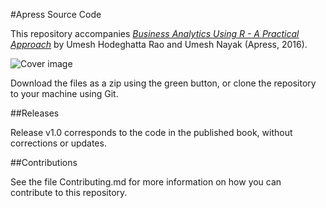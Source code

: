 #Apress Source Code

This repository accompanies [*Business Analytics Using R - A Practical Approach*](http://www.apress.com/9781484225134) by Umesh Hodeghatta Rao and Umesh Nayak (Apress, 2016).

![Cover image](9781484225134.jpg)

Download the files as a zip using the green button, or clone the repository to your machine using Git.

##Releases

Release v1.0 corresponds to the code in the published book, without corrections or updates.

##Contributions

See the file Contributing.md for more information on how you can contribute to this repository.
